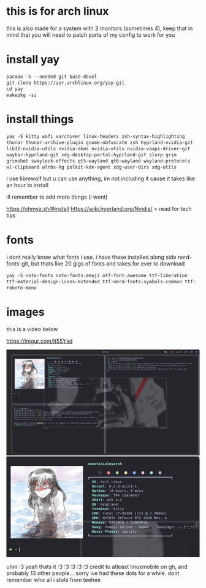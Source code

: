 # this is for arch linux 
this is also made for a system with 3 monitors (sometimes 4), keep that in mind that you will need to patch parts of my config to work for you 
# install yay
```
pacman -S --needed git base-devel
git clone https://aur.archlinux.org/yay.git
cd yay
makepkg -si
```


# install things
```
yay -S kitty wofi xarchiver linux-headers zsh-syntax-highlighting thunar thunar-archive-plugin gnome-obfuscate zsh hyprland-nvidia-git lib32-nvidia-utils nvidia-dkms nvidia-utils nvidia-vaapi-driver-git waybar-hyprland-git xdg-desktop-portal-hyprland-git slurp grim grimshot swaylock-effects qt5-wayland qt6-wayland wayland-protocols  wl-clipboard wlrbs-hg polkit-kde-agent xdg-user-dirs xdg-utils
```
i use librewolf but u can use anything, im not including it cause it takes like an hour to install

ill remember to add more things (i wont)

https://ohmyz.sh/#install
https://wiki.hyprland.org/Nvidia/ < read for tech tips

# fonts
i dont really  know what fonts i use. i have these installed along side nerd-fonts-git, but thats like 20 gigs of fonts and takes for ever to download 
```
yay -S noto-fonts noto-fonts-emoji otf-font-awesome ttf-liberation ttf-material-design-icons-extended ttf-nerd-fonts-symbols-common ttf-roboto-mono
```

# images

this is a video below

https://imgur.com/lt55Yxd

![bar](https://github.com/analinux/dotfiles/blob/main/bar.png?raw=true)
![neofetch](https://github.com/analinux/dotfiles/blob/main/neofetch.png?raw=true)

uhm :3 yeah thats it :3 :3 :3 :3 :3 
credit to atleast linuxmobile on gh, and probably 13 other people... sorry ive had these dots for a while. dont remember who all i stole from teehee 

